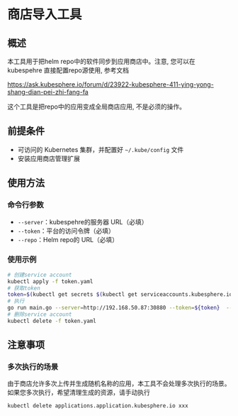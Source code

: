 # 商店导入工具

## 概述

本工具用于把helm repo中的软件同步到应用商店中。注意, 您可以在 kubespehre 直接配置repo源使用, 参考文档

https://ask.kubesphere.io/forum/d/23922-kubesphere-411-ying-yong-shang-dian-pei-zhi-fang-fa

这个工具是把repo中的应用变成全局商店应用, 不是必须的操作。

## 前提条件

- 可访问的 Kubernetes 集群，并配置好 `~/.kube/config` 文件
- 安装应用商店管理扩展

## 使用方法

### 命令行参数

- `--server`：kubespehre的服务器 URL（必填）
- `--token`：平台的访问令牌（必填）
- `--repo`：Helm repo的 URL（必填）

### 使用示例
```bash
# 创建service account
kubectl apply -f token.yaml
# 获取token
token=$(kubectl get secrets $(kubectl get serviceaccounts.kubesphere.io app-tool -n default -o "jsonpath={.secrets[].name}") -n default -o jsonpath={.data.token} | base64 -d)
# 执行
go run main.go --server=http://192.168.50.87:30880 --token=${token}  --repo=https://charts.kubesphere.io/stable
# 删除service account
kubectl delete -f token.yaml
```

## 注意事项

### 多次执行的场景

由于商店允许多次上传并生成随机名称的应用，本工具不会处理多次执行的场景。如果您多次执行，希望清理生成的资源，请手动执行

```
kubectl delete applications.application.kubesphere.io xxx
```

